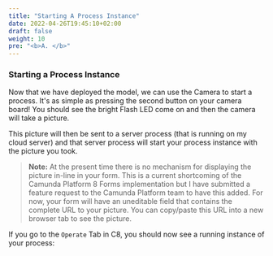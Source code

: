 ```yaml
---
title: "Starting A Process Instance"
date: 2022-04-26T19:45:10+02:00
draft: false
weight: 10
pre: "<b>A. </b>"
---
```


### Starting a Process Instance

Now that we have deployed the model, we can use the Camera to start a process. It's as simple as pressing the second button on your camera board! You should see the bright Flash LED come on and then the camera will take a picture.

This picture will then be sent to a server process (that is running on my cloud server) and that server process will start your process instance with the picture you took.

> **Note:** At the present time there is no mechanism for displaying the picture in-line in your form. This is a current shortcoming of the Camunda Platform 8 Forms implementation but I have submitted a feature request to the Camunda Platform team to have this added. For now, your form will have an uneditable field that contains the complete URL to your picture. You can copy/paste this URL into a new browser tab to see the picture.

If you go to the `Operate` Tab in C8, you should now see a running instance of your process:
